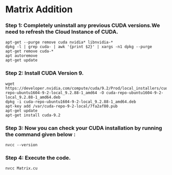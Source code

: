 # Matrix Addition

### Step 1: Completely uninstall any previous CUDA versions.We need to refresh the Cloud Instance of CUDA.
```
apt-get --purge remove cuda nvidia* libnvidia-*
dpkg -l | grep cuda- | awk '{print $2}' | xargs -n1 dpkg --purge
apt-get remove cuda-*
apt autoremove
apt-get update
```

### Step 2: Install CUDA Version 9.
```
wget https://developer.nvidia.com/compute/cuda/9.2/Prod/local_installers/cuda-repo-ubuntu1604-9-2-local_9.2.88-1_amd64 -O cuda-repo-ubuntu1604-9-2-local_9.2.88-1_amd64.deb
dpkg -i cuda-repo-ubuntu1604-9-2-local_9.2.88-1_amd64.deb
apt-key add /var/cuda-repo-9-2-local/7fa2af80.pub
apt-get update
apt-get install cuda-9.2
```

### Step 3: Now you can check your CUDA installation by running the command given below :
```
nvcc --version
```

### Step 4: Execute the code.
```
nvcc Matrix.cu
```